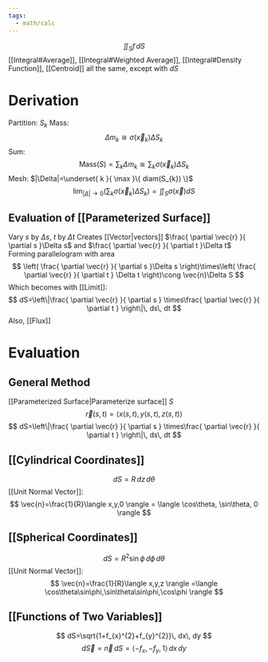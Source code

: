 ```yaml
---
tags:
  - math/calc
---
```

$$
\iint_{S}f\, dS
$$
[[Integral#Average]], [[Integral#Weighted Average]], [[Integral#Density Function]], [[Centroid]] all the same, except with $dS$
# Derivation
Partition: $S_{k}$
Mass:
$$
\Delta m_{k}\cong \sigma(\vec{x}_{k}) \Delta S_{k}
$$
Sum:
$$
\text{Mass}(S)=\sum_{k}\Delta m_{k}\cong \sum_{k}\sigma(\vec{x}_{k})\Delta S_{k}
$$
Mesh: $|\Delta|=\underset{ k }{ \max }\{ diam(S_{k}) \}$
$$
\lim_{ |\Delta| \to 0 }\left( \sum_{k}\sigma(\vec{x}_{k})\Delta S_{k} \right)=\iint_{S}\sigma(\vec{x})dS
$$
## Evaluation of [[Parameterized Surface]]
Vary $s$ by $\Delta s$, $t$ by $\Delta t$
Creates [[Vector|vectors]] $\frac{ \partial \vec{r} }{ \partial s }\Delta s$ and $\frac{ \partial \vec{r} }{ \partial t }\Delta t$
Forming parallelogram with area
$$
\left( \frac{ \partial \vec{r} }{ \partial s }\Delta s \right)\times\left( \frac{ \partial \vec{r} }{ \partial t } \Delta t \right)\cong \vec{n}\Delta S
$$
Which becomes with [[Limit]]:
$$
dS=\left\|\frac{ \partial \vec{r} }{ \partial s } \times\frac{ \partial \vec{r} }{ \partial t } \right\|\, ds\, dt
$$
Also, [[Flux]]
# Evaluation
## General Method
[[Parameterized Surface|Parameterize surface]] $S$
$$
\vec{r}(s,t)=\langle x(s,t),y(s,t),z(s,t) \rangle
$$
$$
dS=\left\|\frac{ \partial \vec{r} }{ \partial s } \times\frac{ \partial \vec{r} }{ \partial t } \right\|\, ds\, dt
$$
## [[Cylindrical Coordinates]]
$$
dS=R\, dz\, d\theta
$$
[[Unit Normal Vector]]:
$$
\vec{n}=\frac{1}{R}\langle x,y,0 \rangle = \langle \cos\theta, \sin\theta, 0 \rangle 
$$
## [[Spherical Coordinates]]
$$
dS=R^{2}\sin\phi\, d\phi\, d\theta
$$
[[Unit Normal Vector]]:
$$
\vec{n}=\frac{1}{R}\langle x,y,z \rangle =\langle \cos\theta\sin\phi,\sin\theta\sin\phi,\cos\phi \rangle 
$$
## [[Functions of Two Variables]]
$$
dS=\sqrt{1+f_{x}^{2}+f_{y}^{2}}\, dx\, dy
$$
$$
d\vec{S}=\vec{n}\, dS=\langle -f_{x},-f_{y},1 \rangle\, dx\, dy
$$
